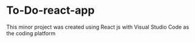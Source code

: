 # To-Do-react-app
This minor project was created using React js with Visual Studio Code as the coding platform
